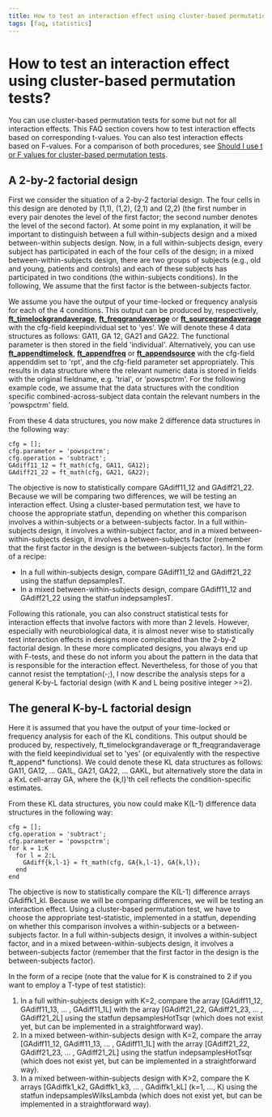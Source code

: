 ```yaml
---
title: How to test an interaction effect using cluster-based permutation tests?
tags: [faq, statistics]
---
```


# How to test an interaction effect using cluster-based permutation tests?

You can use cluster-based permutation tests for some but not for all interaction effects. This FAQ section covers how to test interaction effects based on corresponding t-values. You can also test interaction effects based on F-values. For a comparison of both procedures, see [Should I use t or F values for cluster-based permutation tests](/faq/should_I_use_t_or_F_values_for_cluster-based_permutation_tests).

## A 2-by-2 factorial design

First we consider the situation of a 2-by-2 factorial design. The four cells in this design are denoted by (1,1), (1,2), (2,1) and (2,2) (the first number in every pair denotes the level of the first factor; the second number denotes the level of the second factor). At some point in my explanation, it will be important to distinguish between a full within-subjects design and a mixed between-within subjects design. Now, in a full within-subjects design, every subject has participated in each of the four cells of the design; in a mixed between-within-subjects design, there are two groups of subjects (e.g., old and young, patients and controls) and each of these subjects has participated in two conditions (the within-subjects conditions). In the following, We assume that the first factor is the between-subjects factor.

We assume you have the output of your time-locked or frequency analysis for each of the 4 conditions. This output can be produced by, respectively, **[ft_timelockgrandaverage](/reference/ft_timelockgrandaverage)**, **[ft_freqgrandaverage](/reference/ft_freqgrandaverage)** or **[ft_sourcegrandaverage](/reference/ft_sourcegrandaverage)** with the cfg-field keepindividual set to 'yes'. We will denote these 4 data structures as follows: GA11, GA 12, GA21 and GA22. The functional parameter is then stored in the field 'individual'. Alternatively, you can use **[ft_appendtimelock](/reference/ft_appendtimelock)**, **[ft_appendfreq](/reference/ft_appendfreq)** or **[ft_appendsource](/reference/ft_appendsource)** with the cfg-field appenddim set to 'rpt', and the cfg-field parameter set appropriately. This results in data structure where the relevant numeric data is stored in fields with the original fieldname, e.g. 'trial', or 'powspctrm'. For the following example code, we assume that the data structures with the condition specific combined-across-subject data contain the relevant numbers in the 'powspctrm' field.

From these 4 data structures, you now make 2 difference data structures in the following way:

```
cfg = [];
cfg.parameter = 'powspctrm';
cfg.operation = 'subtract';
GAdiff11_12 = ft_math(cfg, GA11, GA12);
GAdiff21_22 = ft_math(cfg, GA21, GA22);
```

The objective is now to statistically compare GAdiff11_12 and GAdiff21_22. Because we will be comparing two differences, we will be testing an interaction effect. Using a cluster-based permutation test, we have to choose the appropriate statfun, depending on whether this comparison involves a within-subjects or a between-subjects factor. In a full within-subjects design, it involves a within-subject factor, and in a mixed between-within-subjects design, it involves a between-subjects factor (remember that the first factor in the design is the between-subjects factor). In the form of a recipe:

- In a full within-subjects design, compare GAdiff11_12 and GAdiff21_22 using the statfun depsamplesT.
- In a mixed between-within-subjects design, compare GAdiff11_12 and GAdiff21_22 using the statfun indepsamplesT.

Following this rationale, you can also construct statistical tests for interaction effects that involve factors with more than 2 levels. However, especially with neurobiological data, it is almost never wise to statistically test interaction effects in designs more complicated than the 2-by-2 factorial design. In these more complicated designs, you always end up with F-tests, and these do not inform you about the pattern in the data that is responsible for the interaction effect. Nevertheless, for those of you that cannot resist the temptation(-;), I now describe the analysis steps for a general K-by-L factorial design (with K and L being positive integer >=2).

## The general K-by-L factorial design

Here it is assumed that you have the output of your time-locked or frequency analysis for each of the KL conditions. This output should be produced by, respectively, ft_timelockgrandaverage or ft_freqgrandaverage with the field keepindividual set to 'yes' (or equivalently with the respective ft_append* functions). We could denote these KL data structures as follows: GA11, GA12, ... GA1L, GA21, GA22, ... GAKL, but alternatively store the data in a KxL cell-array GA, where the {k,l}'th cell reflects the condition-specific estimates.

From these KL data structures, you now could make K(L-1) difference data structures in the following way:

```
cfg = [];
cfg.operation = 'subtract';
cfg.parameter = 'powspctrm';
for k = 1:K
  for l = 2:L
    GAdiff{k,l-1} = ft_math(cfg, GA{k,l-1}, GA{k,l});
  end
end
```

The objective is now to statistically compare the K(L-1) difference arrays GAdiffk1_kl. Because we will be comparing differences, we will be testing an interaction effect. Using a cluster-based permutation test, we have to choose the appropriate test-statistic, implemented in a statfun, depending on whether this comparison involves a within-subjects or a between-subjects factor. In a full within-subjects design, it involves a within-subject factor, and in a mixed between-within-subjects design, it involves a between-subjects factor (remember that the first factor in the design is the between-subjects factor).

In the form of a recipe (note that the value for K is constrained to 2 if you want to employ a T-type of test statistic):

1.  In a full within-subjects design with K=2, compare the array [GAdiff11_12, GAdiff11_13, ... , GAdiff11_1L] with the array [GAdiff21_22, GAdiff21_23, ... , GAdiff21_2L] using the statfun depsamplesHotTsqr (which does not exist yet, but can be implemented in a straightforward way).
2.  In a mixed between-within-subjects design with K=2, compare the array [GAdiff11_12, GAdiff11_13, ... , GAdiff11_1L] with the array [GAdiff21_22, GAdiff21_23, ... , GAdiff21_2L] using the statfun indepsamplesHotTsqr (which does not exist yet, but can be implemented in a straightforward way).
3.  In a mixed between-within-subjects design with K>2, compare the K arrays [GAdiffk1_k2, GAdiffk1_k3, ... , GAdiffk1_kL] (k=1, ..., K) using the statfun indepsamplesWilksLambda (which does not exist yet, but can be implemented in a straightforward way).

